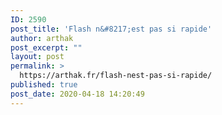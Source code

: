 ```yaml
---
ID: 2590
post_title: 'Flash n&#8217;est pas si rapide'
author: arthak
post_excerpt: ""
layout: post
permalink: >
  https://arthak.fr/flash-nest-pas-si-rapide/
published: true
post_date: 2020-04-18 14:20:49
---
```

<!-- wp:image {"id":2582,"sizeSlug":"large"} -->
<figure class="wp-block-image size-large"><img src="https://arthak.fr/wp-content/uploads/2020/04/img_0298.png" alt="" class="wp-image-2582"/></figure>
<!-- /wp:image -->